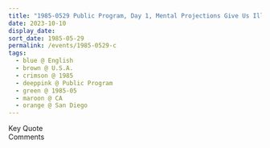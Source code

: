 ```yaml
---
title: "1985-0529 Public Program, Day 1, Mental Projections Give Us Illusions, San Diego, CA, U.S.A."
date: 2023-10-10
display_date: 
sort_date: 1985-05-29
permalink: /events/1985-0529-c
tags:
  - blue @ English
  - brown @ U.S.A.
  - crimson @ 1985
  - deeppink @ Public Program
  - green @ 1985-05
  - maroon @ CA
  - orange @ San Diego
---
```


<wave-list>
  <list-title color="green" width="75">Key Quote</list-title>
  <list-item color="BlanchedAlmond"  width="200"></list-item>
  <list-item color="Lavender"></list-item>
  <list-item color="BlanchedAlmond"></list-item>
</wave-list>

<br>

<wave-list>
  <list-title color="green" width="75">Comments</list-title>
  <list-item color="BlanchedAlmond"  width="200"></list-item>
  <list-item color="Lavender"></list-item>
  <list-item color="BlanchedAlmond"></list-item>
</wave-list>